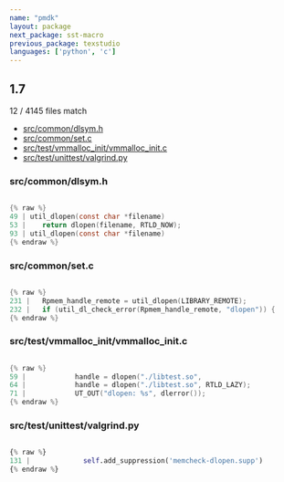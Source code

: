 ```yaml
---
name: "pmdk"
layout: package
next_package: sst-macro
previous_package: texstudio
languages: ['python', 'c']
---
```

## 1.7
12 / 4145 files match

 - [src/common/dlsym.h](#srccommondlsymh)
 - [src/common/set.c](#srccommonsetc)
 - [src/test/vmmalloc_init/vmmalloc_init.c](#srctestvmmalloc_initvmmalloc_initc)
 - [src/test/unittest/valgrind.py](#srctestunittestvalgrindpy)

### src/common/dlsym.h

```c

{% raw %}
49 | util_dlopen(const char *filename)
53 | 	return dlopen(filename, RTLD_NOW);
93 | util_dlopen(const char *filename)
{% endraw %}

```
### src/common/set.c

```c

{% raw %}
231 | 	Rpmem_handle_remote = util_dlopen(LIBRARY_REMOTE);
232 | 	if (util_dl_check_error(Rpmem_handle_remote, "dlopen")) {
{% endraw %}

```
### src/test/vmmalloc_init/vmmalloc_init.c

```c

{% raw %}
59 | 			handle = dlopen("./libtest.so",
64 | 			handle = dlopen("./libtest.so", RTLD_LAZY);
71 | 			UT_OUT("dlopen: %s", dlerror());
{% endraw %}

```
### src/test/unittest/valgrind.py

```python

{% raw %}
131 |             self.add_suppression('memcheck-dlopen.supp')
{% endraw %}

```